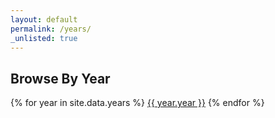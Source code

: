 ```yaml
---
layout: default
permalink: /years/
_unlisted: true
---
```


<h2>Browse By Year</h2>

{% for year in site.data.years %}
<a href="/year/{{ year.year }}">{{ year.year }}</a>
{% endfor %}